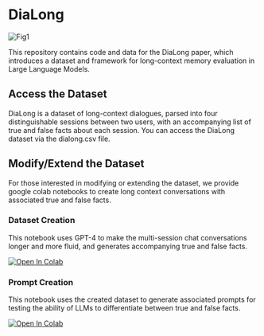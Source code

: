 # DiaLong
![Fig1](https://github.com/sameraslan/DiaLong/assets/82460915/22105a9b-a812-4643-8cfc-1a03effe8a0b)

This repository contains code and data for the DiaLong paper, which introduces a dataset and framework for long-context memory evaluation in Large Language Models.

## Access the Dataset
DiaLong is a dataset of long-context dialogues, parsed into four distinguishable sessions between two users, with an accompanying list of true and false facts about each session. You can access the DiaLong dataset via the dialong.csv file.

## Modify/Extend the Dataset
For those interested in modifying or extending the dataset, we provide google colab notebooks to create long context conversations with associated true and false facts.

### Dataset Creation
This notebook uses GPT-4 to make the multi-session chat conversations longer and more fluid, and generates accompanying true and false facts.

[![Open In Colab](https://colab.research.google.com/assets/colab-badge.svg)](https://colab.research.google.com/drive/1lgQcPf96tA3d8aqw9uQYamejB0IjMkHn?usp=sharing)


### Prompt Creation
This notebook uses the created dataset to generate associated prompts for testing the ability of LLMs to differentiate between true and false facts.

[![Open In Colab](https://colab.research.google.com/assets/colab-badge.svg)](https://colab.research.google.com/drive/1JXjlHGWJoGeOQWoBSckHssbOgxdFCNbk?usp=sharing)
